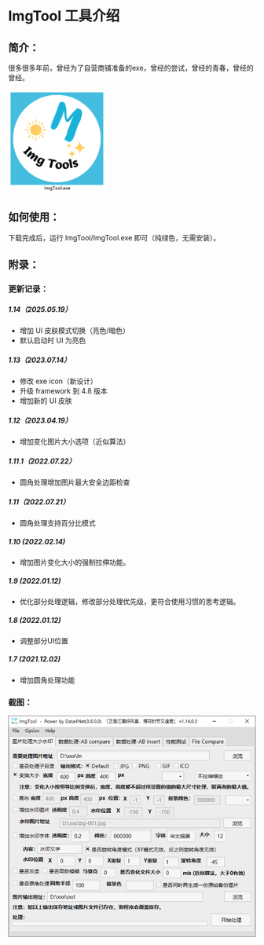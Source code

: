 # ImgTool 工具介绍

## 简介：

很多很多年前，曾经为了自营商铺准备的exe，曾经的尝试，曾经的青春，曾经的曾经。

![doc_image](images/ImgTool.png)

## 如何使用：
下载完成后，运行 ImgTool/ImgTool.exe 即可（纯绿色，无需安装）。

## 附录：

### 更新记录：

##### 1.14（2025.05.19）
* 增加 UI 皮肤模式切换（亮色/暗色）
* 默认启动时 UI 为亮色

##### 1.13（2023.07.14）
* 修改 exe icon（新设计）
* 升级 framework 到 4.8 版本
* 增加新的 UI 皮肤

##### 1.12（2023.04.19）
* 增加变化图片大小选项（近似算法）

##### 1.11.1（2022.07.22）
* 圆角处理增加图片最大安全边距检查

##### 1.11（2022.07.21）
* 圆角处理支持百分比模式

##### 1.10 (2022.02.14)
* 增加图片变化大小的强制拉伸功能。

##### 1.9 (2022.01.12)
* 优化部分处理逻辑，修改部分处理优先级，更符合使用习惯的思考逻辑。

##### 1.8 (2022.01.12)
* 调整部分UI位置

##### 1.7 (2021.12.02)
* 增加圆角处理功能

### 截图：
![doc_image](images/doc_img01.png)
